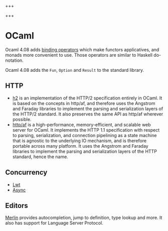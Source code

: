 
+++

+++
# OCaml

Ocaml 4.08 adds [binding operators](http://jobjo.github.io/2019/04/24/ocaml-has-some-new-shiny-syntax.html) which make functors applicatives, and monads more convenient to use. Those operators are similar to Haskell do-notation.

Ocaml 4.08 adds the `Fun`, `Option` and `Result` to the standard library.

## HTTP

-   [h2](https://github.com/anmonteiro/ocaml-h2) is an implementation of the HTTP/2 specification entirely in OCaml. It is based on the concepts in http/af, and therefore uses the Angstrom and Faraday libraries to implement the parsing and serialization layers of the HTTP/2 standard. It also preserves the same API as http/af wherever possible.
-   [http/af](https://github.com/inhabitedtype/httpaf) is a high-performance, memory-efficient, and scalable web server for OCaml. It implements the HTTP 1.1 specification with respect to parsing, serialization, and connection pipelining as a state machine that is agnostic to the underlying IO mechanism, and is therefore portable across many platform. It uses the Angstrom and Faraday libraries to implement the parsing and serialization layers of the HTTP standard, hence the name.

## Concurrency

-   [Lwt](https://ocsigen.org/lwt/4.1.0/manual/manual)
-   [Async](https://opensource.janestreet.com/async/)

## Editors

[Merlin](https://github.com/ocaml/merlin.git) provides autocompletion, jump to definition, type lookup and more. It also has support for Language Server Protocol.

